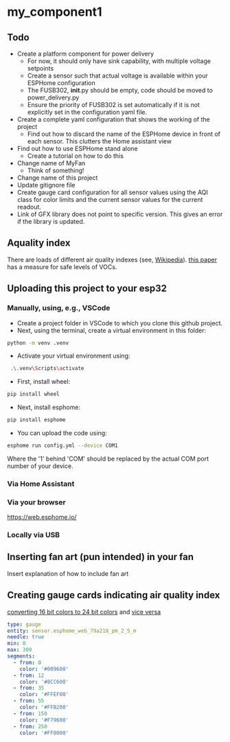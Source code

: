 # my_component1
## Todo
* Create a platform component for power delivery
	- For now, it should only have sink capability, with multiple voltage setpoints
	- Create a sensor such that actual voltage is available within your ESPHome configuration
	- The FUSB302, __init__.py should be empty, code should be moved to power_delivery.py
	- Ensure the priority of FUSB302 is set automatically if it is not explicitly set in the configuration yaml file.
* Create a complete yaml configuration that shows the working of the project
	- Find out how to discard the name of the ESPHome device in front of each sensor. This clutters the Home assistant view
* Find out how to use ESPHome stand alone
	- Create a tutorial on how to do this
* Change name of MyFan
	- Think of something!
* Change name of this project
* Update gitignore file
* Create gauge card configuration for all sensor values using the AQI class for color limits and the current sensor values for the current readout.
* Link of GFX library does not point to specific version. This gives an error if the library is updated.

## Aquality index
There are loads of different air quality indexes (see, [Wikipedia](https://en.wikipedia.org/wiki/Air_quality_index#)).
[this paper](https://www.ncbi.nlm.nih.gov/pmc/articles/PMC8876806/) has a measure for safe levels of VOCs.



## Uploading this project to your esp32
### Manually, using, e.g., VSCode
* Create a project folder in VSCode to which you clone this github project.
* Next, using the terminal, create a virtual environment in this folder:
```bash
python -m venv .venv
```
* Activate your virtual environment using:
``` bash
 .\.venv\Scripts\activate
```
* First, install wheel:
``` bash
pip install wheel 
```
* Next, install esphome:
``` bash
pip install esphome 
```
* You can upload the code using:
``` bash
esphome run config.yml --device COM1
```
Where the '1' behind 'COM' should be replaced by the actual COM port number of your device.

### Via Home Assistant
### Via your browser
https://web.esphome.io/
### Locally via USB
## Inserting fan art (pun intended) in your fan
Insert explanation of how to include fan art
## Creating gauge cards indicating air quality index
[converting 16 bit colors to 24 bit colors](https://stackoverflow.com/questions/2442576/how-does-one-convert-16-bit-rgb565-to-24-bit-rgb888) and [vice versa](https://greekgeeks.net/#maker-tools_convertColor)

```yaml
type: gauge
entity: sensor.esphome_web_79a218_pm_2_5_m
needle: true
min: 0
max: 300
segments:
  - from: 0
    color: '#009600'
  - from: 12
    color: '#8CC600'
  - from: 35
    color: '#FFEF00'
  - from: 55
    color: '#FFB200'
  - from: 150
    color: '#F79600'
  - from: 250
    color: '#FF0000'
```

